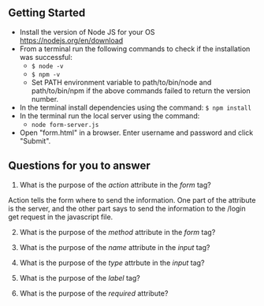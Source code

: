 ## Getting Started

- Install the version of Node JS for your OS https://nodejs.org/en/download
- From a terminal run the following commands to check if the installation was successful:
  - `$ node -v`
  - `$ npm -v`
  - Set PATH environment variable to path/to/bin/node and path/to/bin/npm if the above commands failed to return the version number.
- In the terminal install dependencies using the command:
    `$ npm install`
- In the terminal run the local server using the command:
  - `node form-server.js`
- Open "form.html" in a browser. Enter username and password and click "Submit".

## Questions for you to answer
1. What is the purpose of the _action_ attribute in the _form_ tag?

Action tells the form where to send the information. One part of the attribute is the server, and the other part says to send the information to the /login get request in the javascript file.

2. What is the purpose of the _method_ attribute in the _form_ tag?



3. What is the purpose of the _name_ attribute in the _input_ tag?
4. What is the purpose of the _type_ attrbute in the _input_ tag?
5. What is the purpose of the _label_ tag?
6. What is the purpose of the _required_ attribute?

